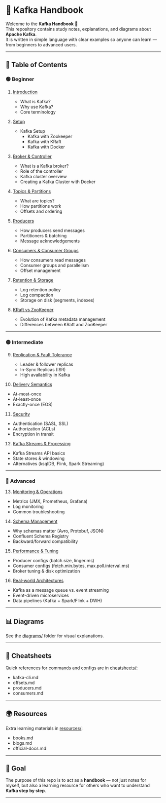 # 📘 Kafka Handbook

Welcome to the **Kafka Handbook** 🚀  
This repository contains study notes, explanations, and diagrams about **Apache Kafka**.  
It is written in simple language with clear examples so anyone can learn — from beginners to advanced users.  

---

## 📂 Table of Contents

### 🟢 Beginner

1. [Introduction](notes/01-introduction.md)  
   * What is Kafka?  
   * Why use Kafka?  
   * Core terminology  

2. [Setup](notes/02-setup.md)  
   * Kafka Setup  
      * Kafka with Zookeeper  
      * Kafka with KRaft  
      * Kafka with Docker  

3. [Broker & Controller](notes/03-broker-controller.md)  
   * What is a Kafka broker?  
   * Role of the controller  
   * Kafka cluster overview  
   * Creating a Kafka Cluster with Docker  

4. [Topics & Partitions](notes/04-topics-partitions.md)  
   * What are topics?  
   * How partitions work  
   * Offsets and ordering  

5. [Producers](notes/05-producers.md)  
   * How producers send messages  
   * Partitioners & batching  
   * Message acknowledgements  

6. [Consumers & Consumer Groups](notes/06-consumers.md)  
   * How consumers read messages  
   * Consumer groups and parallelism  
   * Offset management  

7. [Retention & Storage](notes/07-retention-storage.md)  
   * Log retention policy  
   * Log compaction  
   * Storage on disk (segments, indexes)  

8. [KRaft vs ZooKeeper](notes/08-kraft-vs-zookeeper.md)  
   * Evolution of Kafka metadata management  
   * Differences between KRaft and ZooKeeper  

---

### 🟡 Intermediate

9. [Replication & Fault Tolerance](notes/09-replication-fault-tolerance.md)  
   * Leader & follower replicas  
   * In-Sync Replicas (ISR)  
   * High availability in Kafka  

10. [Delivery Semantics](notes/10-delivery-semantics.md)  
   * At-most-once  
   * At-least-once  
   * Exactly-once (EOS)  

11. [Security](notes/11-security.md)  
   * Authentication (SASL, SSL)  
   * Authorization (ACLs)  
   * Encryption in transit  

12. [Kafka Streams & Processing](notes/12-streams-processing.md)  
   * Kafka Streams API basics  
   * State stores & windowing  
   * Alternatives (ksqlDB, Flink, Spark Streaming)  

---

### 🔴 Advanced
13. [Monitoring & Operations](notes/13-monitoring-ops.md)  
   * Metrics (JMX, Prometheus, Grafana)  
   * Log monitoring  
   * Common troubleshooting  

14. [Schema Management](notes/14-schema-management.md)  
   * Why schemas matter (Avro, Protobuf, JSON)  
   * Confluent Schema Registry  
   * Backward/forward compatibility  

15. [Performance & Tuning](notes/15-performance-tuning.md)  
   * Producer configs (batch.size, linger.ms)  
   * Consumer configs (fetch.min.bytes, max.poll.interval.ms)  
   * Broker tuning & disk optimization  

16. [Real-world Architectures](notes/16-architectures.md)  
   * Kafka as a message queue vs. event streaming  
   * Event-driven microservices  
   * Data pipelines (Kafka + Spark/Flink + DWH)  

---

## 📊 Diagrams
See the [diagrams/](diagrams/) folder for visual explanations.  

---

## 📑 Cheatsheets
Quick references for commands and configs are in [cheatsheets/](cheatsheets/):  
- kafka-cli.md  
- offsets.md  
- producers.md  
- consumers.md  

---

## 🌍 Resources
Extra learning materials in [resources/](resources/):  
- books.md  
- blogs.md  
- official-docs.md  

---

## 🎯 Goal
The purpose of this repo is to act as a **handbook** — not just notes for myself, but also a learning resource for others who want to understand **Kafka step by step**.  

---
